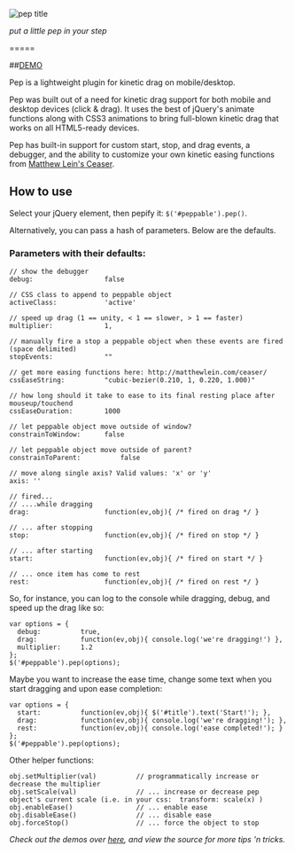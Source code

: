 ![pep title](https://raw.github.com/briangonzalez/jquery.pep.js/master/title.png)

*put a little pep in your step*

=====

##[DEMO](http://pep.briangonzalez.org/demo)

Pep is a lightweight plugin for kinetic drag on mobile/desktop.

Pep was built out of a need for kinetic drag support for both mobile and desktop devices (click & drag). It uses the best of jQuery's animate functions along with CSS3 animations to bring full-blown kinetic drag that works on all HTML5-ready devices. 

Pep has built-in support for custom start, stop, and drag events, a debugger, and the ability to customize your own kinetic easing functions from <a href='http://matthewlein.com/ceaser/'>Matthew Lein's Ceaser</a>.


## How to use

Select your jQuery element, then pepify it: `$('#peppable').pep()`. 

Alternatively, you can pass a hash of parameters. Below are the defaults.

### Parameters with their defaults:
            
    // show the debugger
    debug:                  false

    // CSS class to append to peppable object
    activeClass:            'active'

    // speed up drag (1 == unity, < 1 == slower, > 1 == faster)
    multiplier:             1,

    // manually fire a stop a peppable object when these events are fired (space delimited)
    stopEvents:             ""

    // get more easing functions here: http://matthewlein.com/ceaser/
    cssEaseString:          "cubic-bezier(0.210, 1, 0.220, 1.000)"

    // how long should it take to ease to its final resting place after mouseup/touchend 
    cssEaseDuration:        1000 

    // let peppable object move outside of window?                                                  
    constrainToWindow:      false

    // let peppable object move outside of parent?
    constrainToParent:          false

    // move along single axis? Valid values: 'x' or 'y'
    axis: ''

    // fired...
    // ....while dragging
    drag:                   function(ev,obj){ /* fired on drag */ }

    // ... after stopping
    stop:                   function(ev,obj){ /* fired on stop */ }

    // ... after starting
    start:                  function(ev,obj){ /* fired on start */ }

    // ... once item has come to rest
    rest:                   function(ev,obj){ /* fired on rest */ }
            
So, for instance, you can log to the console while dragging, debug, and speed up the drag like so:
            
    var options = {
      debug:          true,
      drag:           function(ev,obj){ console.log('we're dragging!') },
      multiplier:     1.2
    };
    $('#peppable').pep(options);

Maybe you want to increase the ease time, change some text when you start dragging and upon ease completion:
            
    var options = {
      start:          function(ev,obj){ $('#title').text('Start!'); },
      drag:           function(ev,obj){ console.log('we're dragging!'); },
      rest:           function(ev,obj){ console.log('ease completed!'); }
    };
    $('#peppable').pep(options);

Other helper functions:
            
    obj.setMultiplier(val)          // programmatically increase or decrease the multiplier
    obj.setScale(val)               // ... increase or decrease pep object's current scale (i.e. in your css:  transform: scale(x) )
    obj.enableEase()                // ... enable ease
    obj.disableEase()               // ... disable ease
    obj.forceStop()                 // ... force the object to stop
            

_Check out the demos over [here](http://pep.briangonzalez.org/demo/), and view the source for more tips 'n tricks._